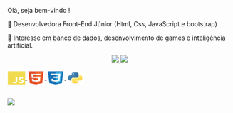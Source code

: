 Olá, seja bem-vindo !  

🧠 Desenvolvedora Front-End Júnior (Html, Css, JavaScript e bootstrap)

  🧐 Interesse em banco de dados, desenvolvimento de games e inteligência artificial.

<div align="center">

  <a href="https://github.com/ericacastellob">
  <img height="180em" src="https://github-readme-stats.vercel.app/api?username=ericacastellob&show_icons=true&theme=radical&include_all_commits=true&count_private=true"/>
  <img height="180em" src="https://github-readme-stats.vercel.app/api/top-langs/?username=ericacastellob&layout=compact&langs_count=7&theme=radical"/>
  
</div>

<div style="display: inline_block"><br>

  <img align="center" alt="Rafa-Js" height="30" width="40" src="https://raw.githubusercontent.com/devicons/devicon/master/icons/javascript/javascript-plain.svg">
  <img align="center" alt="Rafa-HTML" height="30" width="40" src="https://raw.githubusercontent.com/devicons/devicon/master/icons/html5/html5-original.svg">
  <img align="center" alt="Rafa-CSS" height="30" width="40" src="https://raw.githubusercontent.com/devicons/devicon/master/icons/css3/css3-original.svg">
  <img align="center" alt="Rafa-Python" height="30" width="40" src="https://raw.githubusercontent.com/devicons/devicon/master/icons/python/python-original.svg">
 
</div>

<br>

<div> 
 
  <a href="https://www.linkedin.com/in/ericacastellobranco/" target="_blank"><img src="https://img.shields.io/badge/-LinkedIn-%230077B5?style=for-the-badge&logo=linkedin&logoColor=white" target="_blank"></a> 
 
</div>
